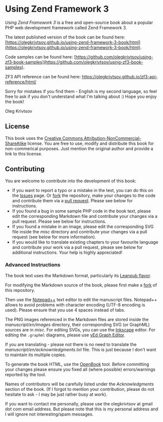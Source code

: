 # Using Zend Framework 3

*Using Zend Framework 3* is a free and open-source book about a popular PHP web development framework called
Zend Framework 3.

The latest published version of the book can be found here: 
[https://olegkrivtsov.github.io/using-zend-framework-3-book/html](https://olegkrivtsov.github.io/using-zend-framework-3-book/html).

Code samples can be found here: 
[https://github.com/olegkrivtsov/using-zf3-book-samples](https://github.com/olegkrivtsov/using-zf3-book-samples).

ZF3 API reference can be found here: https://olegkrivtsov.github.io/zf3-api-reference/html/

Sorry for mistakes if you find them - English is my second language, so feel free to ask if you don't understand what I'm talking about :) Hope you enjoy the book!

Oleg Krivtsov

## License

This book uses the [Creative Commons Attribution-NonCommercial-ShareAlike](https://creativecommons.org/licenses/by-nc-sa/4.0/) license.
You are free to use, modify and distribute this book for non-commerical purposes. Just mention the original author and provide a link
to this license.

## Contributing

You are welcome to contribute into the development of this book:

  * If you want to report a typo or a mistake in the text, you can do this on the [Issues](https://github.com/olegkrivtsov/using-zend-framework-3-book/issues) page. 
    Or [fork](https://help.github.com/articles/fork-a-repo/) the repository, make your changes to the code and contribute them via a [pull request](https://help.github.com/articles/about-pull-requests/). Please see below for instructions.
  * If you found a bug in some sample PHP code in the book text, please edit the corresponding Markdown file and contribute your changes via a pull request. Please see below for instructions.
  * If you found a mistake in an image, please edit the corresponding SVG file inside the *misc* directory and contribute your changes via a pull request (see below for more information).
  * If you would like to translate existing chapters to your favourite language and contribute your work via a pull request, please see below for additional instructions. Your help is highly appreciated!

### Advanced Instructions
  
The book text uses the Markdown format, particularly its [Leanpub flavor](https://leanpub.com/help/manual). 
  
For modifying the Markdown source of the book, please first make a [fork](https://help.github.com/articles/fork-a-repo/) of this repository. 

Then use the [Notepad++](https://notepad-plus-plus.org/) text editor to edit the manuscript files. Notepad++ allows
to avoid problems with character encoding (UTF-8 encoding is used). Please ensure that you use 4 spaces instead of tabs.  

The PNG images referenced in the Markdown files are stored inside the *manuscript/en/images* directory, their corresponding SVG (or GraphML) sources are in *misc*. For editing SVGs, you can use the [Inkscape](https://inkscape.org/ru/download/) editor. For editing the `.graphml` diagrams, please use [yEd Graph Editor](https://www.yworks.com/products/yed).

If you are translating - please not there is no need to translate the *manuscript/en/acknownledgments.txt* file. This is just because I don't want to maintain its multiple copies.

To generate the book HTML, use the [OpenBook](https://github.com/olegkrivtsov/openbook) tool. Before committing your changes please ensure you fixed all (where possible) errors/warnings reported by the tool.

Names of contributors will be carefully listed under the *Acknowledgments* section of the book. (If I forgot to mention your contribution, please do not hesitate to ask - I may be just rather busy at work).

If you want to contact me personally, please use the olegkrivtsov at gmail dot com email address. But please note that this is my personal address and I will ignore not interesting/spam messages.
